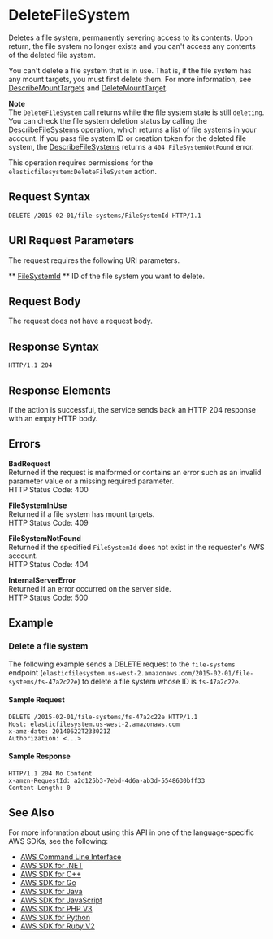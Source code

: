 # DeleteFileSystem<a name="API_DeleteFileSystem"></a>

Deletes a file system, permanently severing access to its contents\. Upon return, the file system no longer exists and you can't access any contents of the deleted file system\.

 You can't delete a file system that is in use\. That is, if the file system has any mount targets, you must first delete them\. For more information, see [DescribeMountTargets](API_DescribeMountTargets.md) and [DeleteMountTarget](API_DeleteMountTarget.md)\. 

**Note**  
The `DeleteFileSystem` call returns while the file system state is still `deleting`\. You can check the file system deletion status by calling the [DescribeFileSystems](API_DescribeFileSystems.md) operation, which returns a list of file systems in your account\. If you pass file system ID or creation token for the deleted file system, the [DescribeFileSystems](API_DescribeFileSystems.md) returns a `404 FileSystemNotFound` error\.

This operation requires permissions for the `elasticfilesystem:DeleteFileSystem` action\.

## Request Syntax<a name="API_DeleteFileSystem_RequestSyntax"></a>

```
DELETE /2015-02-01/file-systems/FileSystemId HTTP/1.1
```

## URI Request Parameters<a name="API_DeleteFileSystem_RequestParameters"></a>

The request requires the following URI parameters\.

 ** [FileSystemId](#API_DeleteFileSystem_RequestSyntax) **   <a name="efs-DeleteFileSystem-request-FileSystemId"></a>
ID of the file system you want to delete\.

## Request Body<a name="API_DeleteFileSystem_RequestBody"></a>

The request does not have a request body\.

## Response Syntax<a name="API_DeleteFileSystem_ResponseSyntax"></a>

```
HTTP/1.1 204
```

## Response Elements<a name="API_DeleteFileSystem_ResponseElements"></a>

If the action is successful, the service sends back an HTTP 204 response with an empty HTTP body\.

## Errors<a name="API_DeleteFileSystem_Errors"></a>

 **BadRequest**   
Returned if the request is malformed or contains an error such as an invalid parameter value or a missing required parameter\.  
HTTP Status Code: 400

 **FileSystemInUse**   
Returned if a file system has mount targets\.  
HTTP Status Code: 409

 **FileSystemNotFound**   
Returned if the specified `FileSystemId` does not exist in the requester's AWS account\.  
HTTP Status Code: 404

 **InternalServerError**   
Returned if an error occurred on the server side\.  
HTTP Status Code: 500

## Example<a name="API_DeleteFileSystem_Examples"></a>

### Delete a file system<a name="API_DeleteFileSystem_Example_1"></a>

 The following example sends a DELETE request to the `file-systems` endpoint \(`elasticfilesystem.us-west-2.amazonaws.com/2015-02-01/file-systems/fs-47a2c22e`\) to delete a file system whose ID is `fs-47a2c22e`\. 

#### Sample Request<a name="API_DeleteFileSystem_Example_1_Request"></a>

```
DELETE /2015-02-01/file-systems/fs-47a2c22e HTTP/1.1
Host: elasticfilesystem.us-west-2.amazonaws.com
x-amz-date: 20140622T233021Z
Authorization: <...>
```

#### Sample Response<a name="API_DeleteFileSystem_Example_1_Response"></a>

```
HTTP/1.1 204 No Content
x-amzn-RequestId: a2d125b3-7ebd-4d6a-ab3d-5548630bff33
Content-Length: 0
```

## See Also<a name="API_DeleteFileSystem_SeeAlso"></a>

For more information about using this API in one of the language\-specific AWS SDKs, see the following:
+  [AWS Command Line Interface](https://docs.aws.amazon.com/goto/aws-cli/elasticfilesystem-2015-02-01/DeleteFileSystem) 
+  [AWS SDK for \.NET](https://docs.aws.amazon.com/goto/DotNetSDKV3/elasticfilesystem-2015-02-01/DeleteFileSystem) 
+  [AWS SDK for C\+\+](https://docs.aws.amazon.com/goto/SdkForCpp/elasticfilesystem-2015-02-01/DeleteFileSystem) 
+  [AWS SDK for Go](https://docs.aws.amazon.com/goto/SdkForGoV1/elasticfilesystem-2015-02-01/DeleteFileSystem) 
+  [AWS SDK for Java](https://docs.aws.amazon.com/goto/SdkForJava/elasticfilesystem-2015-02-01/DeleteFileSystem) 
+  [AWS SDK for JavaScript](https://docs.aws.amazon.com/goto/AWSJavaScriptSDK/elasticfilesystem-2015-02-01/DeleteFileSystem) 
+  [AWS SDK for PHP V3](https://docs.aws.amazon.com/goto/SdkForPHPV3/elasticfilesystem-2015-02-01/DeleteFileSystem) 
+  [AWS SDK for Python](https://docs.aws.amazon.com/goto/boto3/elasticfilesystem-2015-02-01/DeleteFileSystem) 
+  [AWS SDK for Ruby V2](https://docs.aws.amazon.com/goto/SdkForRubyV2/elasticfilesystem-2015-02-01/DeleteFileSystem) 